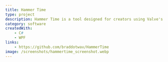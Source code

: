 ```yaml
---
title: Hammer Time
type: project
description: Hammer Time is a tool designed for creators using Valve's Hammer Editor, providing per-project usage statistics and streamlining the launch process.
category: software
createdWith:
    - C#
    - WPF
links:
    - https://github.com/braddotwav/HammerTime
image: /screenshots/hammertime_screenshot.webp
---
```

